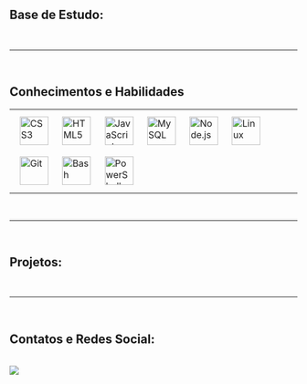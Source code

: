 ## Base de Estudo:

<br>

----

<br>

## Conhecimentos e Habilidades  
<table> <tr> <td valign = "top" width = "33%">
<div>  
<img style = "margin: 10px" src = "https://profilinator.rishav.dev/skills-assets/css3-original-wordmark.svg" alt = "CSS3" height = "50" />  
<img style = "margin: 10px" src = "https://profilinator.rishav.dev/skills-assets/html5-original-wordmark.svg" alt = "HTML5" height = "50" />  
<img style = "margin: 10px" src = "https://profilinator.rishav.dev/skills-assets/javascript-original.svg" alt = "JavaScript" height = "50" />  
<img style = "margin: 10px" src = "https://profilinator.rishav.dev/skills-assets/mysql-original-wordmark.svg" alt = "MySQL" height = "50" />  
<img style = "margin: 10px" src = "https://profilinator.rishav.dev/skills-assets/nodejs-original-wordmark.svg" alt = "Node.js" height = "50" /> 
<img style = "margin: 10px" src = "https://profilinator.rishav.dev/skills-assets/linux-original.svg" alt = "Linux" height = "50" />  
<img style = "margin: 10px" src = "https://profilinator.rishav.dev/skills-assets/git-scm-icon.svg" alt = "Git" height = "50" />  
<img style = "margin: 10px" src = "https://profilinator.rishav.dev/skills-assets/gnu_bash-icon.svg" alt = "Bash" height = "50" />  
<img style = "margin: 10px" src = "https://profilinator.rishav.dev/skills-assets/powershell.png" alt = "PowerShell" height = "50" />  
</div>

</td> </tr> </table>

<br>

----

<br>

## Projetos:

<br>

----

<br>


##  Contatos e Redes Social: 
<br>
<a href="https://www.linkedin.com/in/vedant-chainani/"> <img src = "https://img.shields.io/badge/LinkedIn-0077B5?style=for-the- badge & logo = linkedin & logoColor = white "> </a>
<br> <br>

